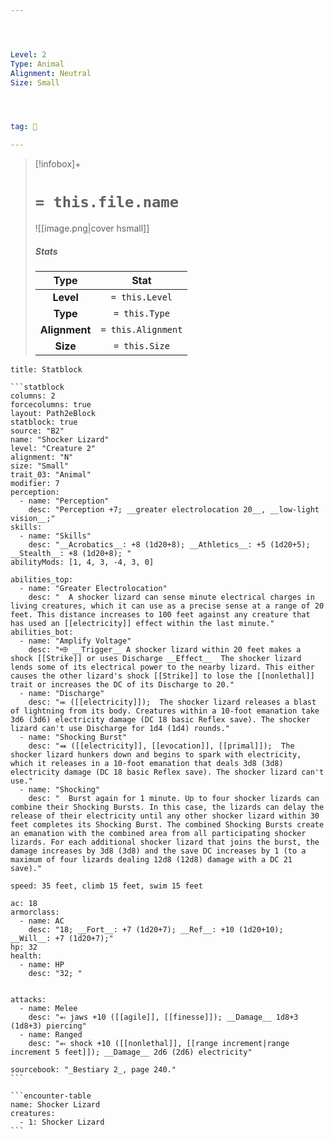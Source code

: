 ```yaml
---




Level: 2
Type: Animal
Alignment: Neutral
Size: Small




tag: 👹

---
```


> [!infobox]+
> #  `= this.file.name`
> ![[image.png|cover hsmall]]
> ##### Stats
> Type | Stat |
> :---:|:---:|
> **Level** | `= this.Level` |
> **Type** | `= this.Type` |
> **Alignment** | `= this.Alignment` |
> **Size** | `= this.Size` |



````ad-info
title: Statblock

```statblock
columns: 2
forcecolumns: true
layout: Path2eBlock
statblock: true
source: "B2"
name: "Shocker Lizard"
level: "Creature 2"
alignment: "N"
size: "Small"
trait_03: "Animal"
modifier: 7
perception:
  - name: "Perception"
    desc: "Perception +7; __greater electrolocation 20__, __low-light vision__;"
skills:
  - name: "Skills"
    desc: "__Acrobatics__: +8 (1d20+8); __Athletics__: +5 (1d20+5); __Stealth__: +8 (1d20+8); "
abilityMods: [1, 4, 3, -4, 3, 0]

abilities_top:
  - name: "Greater Electrolocation"
    desc: "  A shocker lizard can sense minute electrical charges in living creatures, which it can use as a precise sense at a range of 20 feet. This distance increases to 100 feet against any creature that has used an [[electricity]] effect within the last minute."
abilities_bot:
  - name: "Amplify Voltage"
    desc: "⬲ __Trigger__ A shocker lizard within 20 feet makes a shock [[Strike]] or uses Discharge __Effect__  The shocker lizard lends some of its electrical power to the nearby lizard. This either causes the other lizard's shock [[Strike]] to lose the [[nonlethal]] trait or increases the DC of its Discharge to 20."
  - name: "Discharge"
    desc: "⬺ ([[electricity]]);  The shocker lizard releases a blast of lightning from its body. Creatures within a 10-foot emanation take 3d6 (3d6) electricity damage (DC 18 basic Reflex save). The shocker lizard can't use Discharge for 1d4 (1d4) rounds."
  - name: "Shocking Burst"
    desc: "⬽ ([[electricity]], [[evocation]], [[primal]]);  The shocker lizard hunkers down and begins to spark with electricity, which it releases in a 10-foot emanation that deals 3d8 (3d8) electricity damage (DC 18 basic Reflex save). The shocker lizard can't use."
  - name: "Shocking"
    desc: "  Burst again for 1 minute. Up to four shocker lizards can combine their Shocking Bursts. In this case, the lizards can delay the release of their electricity until any other shocker lizard within 30 feet completes its Shocking Burst. The combined Shocking Bursts create an emanation with the combined area from all participating shocker lizards. For each additional shocker lizard that joins the burst, the damage increases by 3d8 (3d8) and the save DC increases by 1 (to a maximum of four lizards dealing 12d8 (12d8) damage with a DC 21 save)."

speed: 35 feet, climb 15 feet, swim 15 feet

ac: 18
armorclass:
  - name: AC
    desc: "18; __Fort__: +7 (1d20+7); __Ref__: +10 (1d20+10); __Will__: +7 (1d20+7);"
hp: 32
health:
  - name: HP
    desc: "32; "


attacks:
  - name: Melee
    desc: "⬻ jaws +10 ([[agile]], [[finesse]]); __Damage__ 1d8+3 (1d8+3) piercing"
  - name: Ranged
    desc: "⬻ shock +10 ([[nonlethal]], [[range increment|range increment 5 feet]]); __Damage__ 2d6 (2d6) electricity"

sourcebook: "_Bestiary 2_, page 240."
```

```encounter-table
name: Shocker Lizard
creatures:
  - 1: Shocker Lizard
```

````



